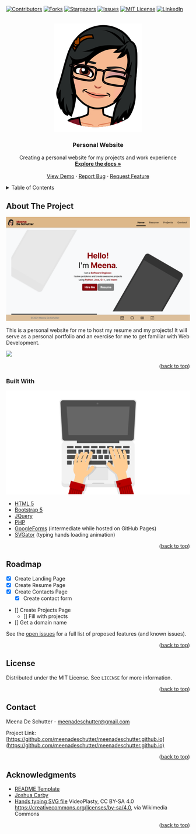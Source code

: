 <div id="top"></div>
<!-- PROJECT SHIELDS -->

[![Contributors][contributors-shield]][contributors-url]
[![Forks][forks-shield]][forks-url]
[![Stargazers][stars-shield]][stars-url]
[![Issues][issues-shield]][issues-url]
[![MIT License][license-shield]][license-url]
[![LinkedIn][linkedin-shield]][linkedin-url]

<!-- PROJECT LOGO -->
<br />
<div align="center">
  <a href="https://github.com/meenadeschutter/meenadeschutter.github.io">
    <img src="images/profile.png" alt="Logo">
  </a>
<h3 align="center">Personal Website</h3>

  <p align="center">
    Creating a personal website for my projects and work experience
    <br />
    <a href="https://github.com/meenadeschutter/meenadeschutter.github.io"><strong>Explore the docs »</strong></a>
    <br />
    <br />
    <a href="https://github.com/meenadeschutter/meenadeschutter.github.io">View Demo</a>
    ·
    <a href="https://github.com/meenadeschutter/meenadeschutter.github.io/issues">Report Bug</a>
    ·
    <a href="https://github.com/meenadeschutter/meenadeschutter.github.io/issues">Request Feature</a>
  </p>
</div>



<!-- TABLE OF CONTENTS -->
<details>
  <summary>Table of Contents</summary>
  <ol>
    <li>
      <a href="#about-the-project">About The Project</a>
      <ul>
        <li><a href="#built-with">Built With</a></li>
      </ul>
    </li>
    <li>
      <a href="#getting-started">Getting Started</a>
      <ul>
        <li><a href="#prerequisites">Prerequisites</a></li>
        <li><a href="#installation">Installation</a></li>
      </ul>
    </li>
    <li><a href="#usage">Usage</a></li>
    <li><a href="#roadmap">Roadmap</a></li>
    <li><a href="#contributing">Contributing</a></li>
    <li><a href="#license">License</a></li>
    <li><a href="#contact">Contact</a></li>
    <li><a href="#acknowledgments">Acknowledgments</a></li>
  </ol>
</details>



<!-- ABOUT THE PROJECT -->
## About The Project

[![Product Name Screen Shot][product-screenshot]](https://meenadeschutter.github.io)

This is a personal website for me to host my resume and my projects! It will serve as a personal portfolio and an exercise for me to get familiar with Web Development.

<img src="https://chart.googleapis.com/chart?cht=qr&chs=255x255&chld=L|1&chl=https://meenadeschutter.github.io">

<p align="right">(<a href="#top">back to top</a>)</p>



### Built With

[![Typing Hands Animation][typing-animation]](https://meenadeschutter.github.io)

* [HTML 5](https://en.wikipedia.org/wiki/HTML5)
* [Bootstrap 5](https://getbootstrap.com)
* [JQuery](https://jquery.com)
* [PHP](https://www.php.net/)
* [GoogleForms](http://forms.google.com/) (intermediate while hosted on GitHub Pages)
* [SVGator](https://www.svgator.com/) (typing hands loading animation)

<p align="right">(<a href="#top">back to top</a>)</p>


<!-- ROADMAP -->
## Roadmap

- [x] Create Landing Page
- [x] Create Resume Page
- [x] Create Contacts Page
    - [x] Create contact form
- [] Create Projects Page
    - [] Fill with projects
- [] Get a domain name

See the [open issues](https://github.com/meenadeschutter/meenadeschutter.github.io/issues) for a full list of proposed features (and known issues).

<p align="right">(<a href="#top">back to top</a>)</p>



<!-- LICENSE -->
## License

Distributed under the MIT License. See `LICENSE` for more information.

<p align="right">(<a href="#top">back to top</a>)</p>



<!-- CONTACT -->
## Contact

Meena De Schutter - meenadeschutter@gmail.com

Project Link: [https://github.com/meenadeschutter/meenadeschutter.github.io](https://github.com/meenadeschutter/meenadeschutter.github.io)

<p align="right">(<a href="#top">back to top</a>)</p>



<!-- ACKNOWLEDGMENTS -->
## Acknowledgments

* [README Template](https://github.com/othneildrew/Best-README-Template/blob/master/README.md)
* [Joshua Carby](https://zephyrcode.com/index.html)
* [Hands typing SVG file](https://commons.wikimedia.org/wiki/File:Hands_typing_on_white_laptop_scene.svg) VideoPlasty, CC BY-SA 4.0 <https://creativecommons.org/licenses/by-sa/4.0>, via Wikimedia Commons

<p align="right">(<a href="#top">back to top</a>)</p>



<!-- MARKDOWN LINKS & IMAGES -->
<!-- https://www.markdownguide.org/basic-syntax/#reference-style-links -->
[contributors-shield]: https://img.shields.io/github/contributors/meenadeschutter/meenadeschutter.github.io.svg?style=for-the-badge
[contributors-url]: https://github.com/meenadeschutter/meenadeschutter.github.io/graphs/contributors
[forks-shield]: https://img.shields.io/github/forks/meenadeschutter/meenadeschutter.github.io.svg?style=for-the-badge
[forks-url]: https://github.com/meenadeschutter/meenadeschutter.github.io/network/members
[stars-shield]: https://img.shields.io/github/stars/meenadeschutter/meenadeschutter.github.io.svg?style=for-the-badge
[stars-url]: https://github.com/meenadeschutter/meenadeschutter.github.io/stargazers
[issues-shield]: https://img.shields.io/github/issues/meenadeschutter/meenadeschutter.github.io.svg?style=for-the-badge
[issues-url]: https://github.com/meenadeschutter/meenadeschutter.github.io/issues
[license-shield]: https://img.shields.io/github/license/meenadeschutter/meenadeschutter.github.io.svg?style=for-the-badge
[license-url]: https://github.com/meenadeschutter/meenadeschutter.github.io/blob/master/LICENSE.txt
[linkedin-shield]: https://img.shields.io/badge/-LinkedIn-black.svg?style=for-the-badge&logo=linkedin&colorB=555
[linkedin-url]: https://linkedin.com/in/meena-de-schutter-194297127
[product-screenshot]: images/landing-page.png
[typing-animation]: images/typing-loader-css.svg
